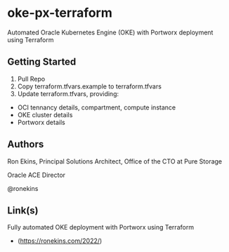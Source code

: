 # oke-px-terraform
Automated Oracle Kubernetes Engine (OKE) with Portworx deployment using Terraform

## Getting Started

1. Pull Repo
2. Copy terraform.tfvars.example to terraform.tfvars
3. Update terraform.tfvars, providing:
- OCI tennancy details, compartment, compute instance
- OKE cluster details
- Portworx details 

## Authors

Ron Ekins, Principal Solutions Architect, Office of the CTO at Pure Storage

Oracle ACE Director

@ronekins

## Link(s)

Fully automated OKE deployment with Portworx  using Terraform
- (https://ronekins.com/2022/)
